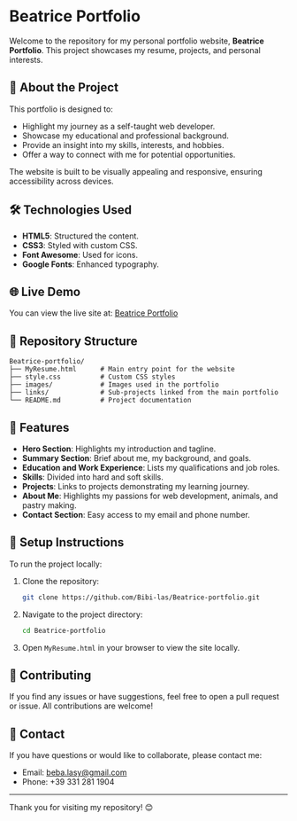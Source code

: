 # Beatrice Portfolio

Welcome to the repository for my personal portfolio website, **Beatrice Portfolio**. This project showcases my resume, projects, and personal interests.

## 🚀 About the Project

This portfolio is designed to:
- Highlight my journey as a self-taught web developer.
- Showcase my educational and professional background.
- Provide an insight into my skills, interests, and hobbies.
- Offer a way to connect with me for potential opportunities.

The website is built to be visually appealing and responsive, ensuring accessibility across devices.

## 🛠️ Technologies Used

- **HTML5**: Structured the content.
- **CSS3**: Styled with custom CSS.
- **Font Awesome**: Used for icons.
- **Google Fonts**: Enhanced typography.

## 🌐 Live Demo
You can view the live site at: [Beatrice Portfolio](https://Bibi-las.github.io/Beatrice-portfolio)

## 📂 Repository Structure
```
Beatrice-portfolio/
├── MyResume.html      # Main entry point for the website
├── style.css          # Custom CSS styles
├── images/            # Images used in the portfolio
├── links/             # Sub-projects linked from the main portfolio
└── README.md          # Project documentation
```

## 🔑 Features

- **Hero Section**: Highlights my introduction and tagline.
- **Summary Section**: Brief about me, my background, and goals.
- **Education and Work Experience**: Lists my qualifications and job roles.
- **Skills**: Divided into hard and soft skills.
- **Projects**: Links to projects demonstrating my learning journey.
- **About Me**: Highlights my passions for web development, animals, and pastry making.
- **Contact Section**: Easy access to my email and phone number.

## 🚧 Setup Instructions

To run the project locally:
1. Clone the repository:
   ```bash
   git clone https://github.com/Bibi-las/Beatrice-portfolio.git
   ```
2. Navigate to the project directory:
   ```bash
   cd Beatrice-portfolio
   ```
3. Open `MyResume.html` in your browser to view the site locally.

## 🤝 Contributing

If you find any issues or have suggestions, feel free to open a pull request or issue. All contributions are welcome!

## 📧 Contact

If you have questions or would like to collaborate, please contact me:
- Email: [beba.lasy@gmail.com](mailto:beba.lasy@gmail.com)
- Phone: +39 331 281 1904

---

Thank you for visiting my repository! 😊

